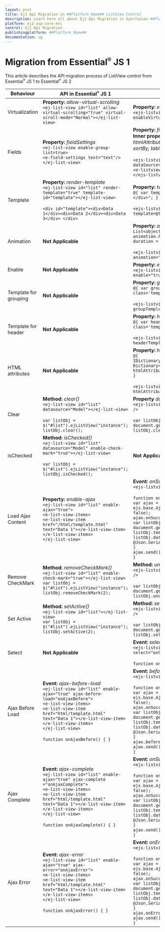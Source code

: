 ```yaml
---
layout: post
title: Ej1 Api Migration in ##Platform_Name## ListView Control
description: Learn here all about Ej1 Api Migration in Syncfusion ##Platform_Name## ListView control of Syncfusion Essential JS 2 and more.
platform: ej2-asp-core-mvc
control: Ej1 Api Migration
publishingplatform: ##Platform_Name##
documentation: ug
---
```


# Migration from Essential<sup style="font-size:70%">&reg;</sup> JS 1

This article describes the API migration process of ListView control from Essential<sup style="font-size:70%">&reg;</sup> JS 1 to Essential<sup style="font-size:70%">&reg;</sup> JS 2

| Behaviour | API in Essential<sup style="font-size:70%">&reg;</sup> JS 1 | API in Essential<sup style="font-size:70%">&reg;</sup> JS 2 |
| --- | --- | --- |
| Virtualization | **Property:**  *allow-virtual-scrolling*  <br  />  `<ej-list-view id="list" allow-virtual-scrolling="true" virtual-scroll-mode="Normal"></ej-list-view>`| **Property:**  *enableVirtualization*  <br  />  `<ejs-listview id="list" dataSource="ViewBag.data" enableVirtualization="true"></ejs-listview>` |
| Fields | **Property:**  *fieldSettings*  <br  /> `<ej-list-view enable-group-list=true>`<br/>`<e-field-settings text="text"/>`<br/>`</ej-list-view>` | **Property:**  *fields*  <br  />  **Inner properties:**  *child, enabled, groupBy htmlAttributes, iconCss, id, isChecked, isVisible, sortBy, tableName, text, tooltip.*  <br/><br/>  `<ejs-listview id="list" dataSource="ViewBag.data">`<br/>`<e-listview-fieldsettings groupBy="category" />`<br/>`</ejs-listview>`|
| Template | **Property:**  *render-template*  <br/> `<ej-list-view id="list" render-template="true" template-id="template"></ej-list-view>` <br/> <br/> `<div id="template"><div>Data 1</div><div>Data 2</div><div>Data 3</div> </div>`| **Property:**  *template*  <br  /> `@{ var template = "<div class='template'>${text}</div>"; }` <br/><br/> `<ejs-listview id="list" dataSource="ViewBag.data" template=@template />`|
| Animation | **Not Applicable** | **Property:**  *animation*  <br  /> `List<object> animation = new List<object>();` <br/>  `animation.Add(new { effect = "SlideLeft", duration = "400", easing = "ease" });` <br/><br/> `<ejs-listview id="list" dataSource="ViewBag.data" animation="ViewBag.animation" />`|
| Enable | **Not Applicable** |**Property:**  *enable*  <br  /> `<ejs-listview id="list" dataSource="ViewBag.data" enable="true" />`|
| Template for grouping | **Not Applicable** | **Property:**  *groupTemplate*  <br  /> `@{ var groupTemplate = "<div class='template'>${text}</div>"; }` <br/><br/> `<ejs-listview id="list" dataSource="ViewBag.data" groupTemplate="@groupTemplate" />`  |
| Template for header |**Not Applicable** | **Property:**  *headerTemplate*  <br  /> `@{ var headerTemplate = "<div class='template'>${text}</div>"; }` <br/><br/> `<ejs-listview id="list" dataSource="ViewBag.data" headerTemplate="@headerTemplate" />`|
| HTML attributes |**Not Applicable**| **Property:**  *htmlAttributes*  <br  /> `@{`<br/>`IDictionary<string, object> htmlAttribute = new Dictionary<string, object>();`<br/>`htmlAttribute.Add("class", "listViewCustom");`<br/>`}` <br/><br/> `<ejs-listview id="list" dataSource="ViewBag.data" htmlAttributes="htmlAttribute" />`|
| Clear | **Method:**  *clear()*  <br  /> `<ej-list-view id="list" datasource="Model"></ej-list-view>` <br/> <br/> `var listObj = $("#list").ejListView("instance");` <br/> `listObj.clear();` | **Property**  *dataSource*  <br  /> `<ejs-listview id="list" dataSource="ViewBag.data" />` <br/><br/> `var listObj = document.getElementById('list').ej2_instances[0];` <br/> `listObj.clear();`|
| isChecked | **Method:**  *isChecked()*  <br  /> `<ej-list-view id="list" datasource="Model" enable-check-mark="true"></ej-list-view>` <br/> <br/> `var listObj = $("#list").ejListView("instance");` <br/> `listObj.isChecked();`  | **Not Applicable**|
| Load Ajax Content | **Property:**  *enable-ajax*  <br  /> `<ej-list-view id="list" enable-ajax="true">`<br/>`<e-list-view-items>`<br/>`<e-list-view-item href="/html/template.html" text="Data 1"></e-list-view-item>`<br/>`</e-list-view-items>`<br/>`</ej-list-view>` | **Event:**  *onSuccess*  <br  />  `<ejs-listview id="list" actionBegin="onBegin" />` <br/> <br/> `function onBegin() {` <br/> `var ajax = new ejs.base.Ajax("/html/template.html", "GET", false);` <br/> `ajax.onSuccess = function (value) {` <br/> `var listObj = document.getElementById('list').ej2_instances[0];` <br/> `listObj.template = value;` <br/> `listObj.dataSource = @Json.Serialize(ViewBag.data);` <br/> `}` <br/> `ajax.send();` <br/> `}`|
| Remove CheckMark | **Method:**  *removeCheckMark()*  <br  /> `<ej-list-view id="list" enable-check-mark="true"></ej-list-view>` <br/> `var listObj = $("#list").ejListView("instance");` <br/> `listObj.removeCheckMark(2);` | **Method:**  *uncheckItem()*  <br  /> `<ejs-listview id="list" dataSource="ViewBag.data" />` <br/><br/> `var listObj = document.getElementById('list').ej2_instances[0];` <br/> `listObj.uncheckItem({ id:'2' });`|
| Set Active | **Method:**  *setActive()*  <br  /> `<ej-list-view id="list"></ej-list-view>` <br/> `var listObj = $("#list").ejListView("instance");` <br/> `listObj.setActive(2);` | **Method:**  *selectItem()*  <br  /> `<ejs-listview id="list" dataSource="ViewBag.data" />` <br/><br/> `var listObj = document.getElementById('list').ej2_instances[0];` <br/> `listObj.selectItem({ id:'2' });`|
| Select |**Not Applicable**| **Event:**  *select*  <br  /> `<ejs-listview id="list" dataSource="ViewBag.data" select="onSelect" />` <br/> <br/> `function onSelect() { }` |
| Ajax Before Load| **Event:**  *ajax-before-load*  <br  /> `<ej-list-view id="list" enable-ajax="true" ajax-before-load="onAjaxBefore">`<br/>`<e-list-view-items>`<br/>`<e-list-view-item href="html/template.html" text="Data 1"></e-list-view-item>`<br/>`</e-list-view-items>`<br/>`</ej-list-view>` <br/> <br/> `function onAjaxBefore() { }`| **Event:**  *beforeSend*  <br  /> `<ejs-listview id="list" actionBegin="onBegin" />` <br/> <br/> `function onBegin() {` <br/> `var ajax = new ejs.base.Ajax("/html/template.html", "GET", false);` <br/> `ajax.onSuccess = function (value) {` <br/> `var listObj = document.getElementById('list').ej2_instances[0];` <br/> `listObj.template = value;` <br/> `listObj.dataSource = @Json.Serialize(ViewBag.data);` <br/> `}` <br/> `ajax.beforeSend = function (value) { }` <br/> `ajax.send();` <br/> `}` |
| Ajax Complete | **Event:**  *ajax-complete*  <br  /> `<ej-list-view id="list" enable-ajax="true" ajax-complete ="onAjaxComplete">`<br/>`<e-list-view-items>`<br/>`<e-list-view-item href="html/template.html" text="Data 1"></e-list-view-item>`<br/>`</e-list-view-items>`<br/>`</ej-list-view>` <br/> <br/> `function onAjaxComplete() { }`| **Event:**  *onSuccess*  <br  /> `<ejs-listview id="list" actionBegin="onBegin" />` <br/> <br/> `function onBegin() {` <br/> `var ajax = new ejs.base.Ajax("/html/template.html", "GET", false);` <br/> `ajax.onSuccess = function (value) {` <br/> `var listObj = document.getElementById('list').ej2_instances[0];` <br/> `listObj.template = value;` <br/> `listObj.dataSource = @Json.Serialize(ViewBag.data);` <br/> `}` <br/> `ajax.send();` <br/> `}`|
| Ajax Error | **Event:**  *ajax-error*  <br  />  `<ej-list-view id="list" enable-ajax="true" ajax-error="onAjaxError">`<br/>`<e-list-view-items>`<br/>`<e-list-view-item href="html/template.html" text="Data 1"></e-list-view-item>`<br/>`</e-list-view-items>`<br/>`</ej-list-view>` <br/> <br/> `function onAjaxError() { }` | **Event:**  *onError*  <br  /> `<ejs-listview id="list" actionBegin="onBegin" />` <br/> <br/> `function onBegin() {` <br/> `var ajax = new ejs.base.Ajax("/html/template.html", "GET", false);` <br/> `ajax.onSuccess = function (value) {` <br/> `var listObj = document.getElementById('list').ej2_instances[0];` <br/> `listObj.template = value;` <br/> `listObj.dataSource = @Json.Serialize(ViewBag.data);` <br/> `}` <br/> `ajax.onError = function (value) { }` <br/> `ajax.send();` <br/> `}`|
